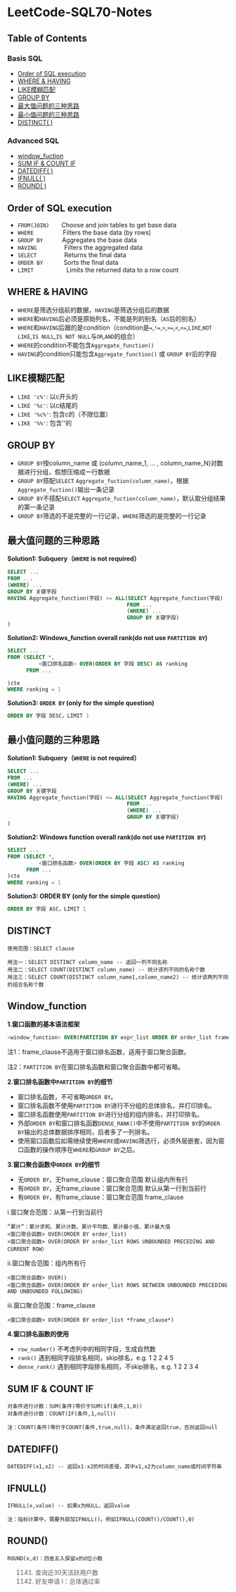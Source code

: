 # LeetCode-SQL70-Notes

## Table of Contents
### Basis SQL
* [Order of SQL execution](#orderofsqlexecution)
* [WHERE & HAVING](#wherehaving)
* [LIKE模糊匹配](#like)
* [GROUP BY](#groupby)
* [最大值问题的三种思路](#max)
* [最小值问题的三种思路](#min)
* [DISTINCT( )](#distinct)

### Advanced SQL
* [window_fuction](#window_fuction)
* [SUM IF & COUNT IF](#sumif-countif)
* [DATEDIFF( )](#datediff)
* [IFNULL( )](#ifnull)
* [ROUND( )](#round)

## Order of SQL execution<a name="orderofsqlexecution"></a>
- `FROM(JOIN)`&nbsp;&nbsp;&nbsp;&nbsp;&nbsp;&nbsp;&nbsp;Choose and join tables to get base data
- `WHERE`&nbsp;&nbsp;&nbsp;&nbsp;&nbsp;&nbsp;&nbsp;&nbsp;&nbsp;&nbsp;&nbsp;&nbsp;&nbsp;&nbsp;&nbsp;&nbsp;&nbsp;Filters the base data (by rows)
- `GROUP BY`&nbsp;&nbsp;&nbsp;&nbsp;&nbsp;&nbsp;&nbsp;&nbsp;&nbsp;&nbsp;&nbsp;Aggregates the base data
- `HAVING`&nbsp;&nbsp;&nbsp;&nbsp;&nbsp;&nbsp;&nbsp;&nbsp;&nbsp;&nbsp;&nbsp;&nbsp;&nbsp;&nbsp;&nbsp;&nbsp;Filters the aggregated data
- `SELECT`&nbsp;&nbsp;&nbsp;&nbsp;&nbsp;&nbsp;&nbsp;&nbsp;&nbsp;&nbsp;&nbsp;&nbsp;&nbsp;&nbsp;&nbsp;&nbsp;Returns the final data
- `ORDER BY`&nbsp;&nbsp;&nbsp;&nbsp;&nbsp;&nbsp;&nbsp;&nbsp;&nbsp;&nbsp;&nbsp;&nbsp;Sorts the final data
- `LIMIT`&nbsp;&nbsp;&nbsp;&nbsp;&nbsp;&nbsp;&nbsp;&nbsp;&nbsp;&nbsp;&nbsp;&nbsp;&nbsp;&nbsp;&nbsp;&nbsp;&nbsp;&nbsp;&nbsp;Limits the returned data to a row count

## WHERE & HAVING<a name="wherehaving"></a>
- `WHERE`是筛选分组前的数据，`HAVING`是筛选分组后的数据
- `WHERE`和`HAVING`后必须是原始列名，不能是列的别名（`AS`后的别名）
- `WHERE`和`HAVING`后跟的是condition（condition是`=`,`!=`,`>`,`>=`,`<`,`<=`,`LIKE`,`NOT LIKE`,`IS NULL`,`IS NOT NULL`与`OR`,`AND`的组合）
- `WHERE`的condition不能包含`Aggregate_function()`
- `HAVING`的condition只能包含`Aggregate_function()` 或 `GROUP BY`后的字段

## LIKE模糊匹配<a name="like"></a>
- `LIKE 'c%'`: 以c开头的
- `LIKE '%c'`: 以c结尾的
- `LIKE '%c%'`: 包含c的（不限位置）
- `LIKE '%%'`: 包含''的

## GROUP BY<a name="groupby"></a>
- `GROUP BY`按column_name 或 (column_name_1, ... , column_name_N)对数据进行分组，假想压缩成一行数据
- `GROUP BY`搭配`SELECT` `Aggregate_fuction(column_name)`，根据`Aggregate_fuction()`输出一条记录
- `GROUP BY`不搭配`SELECT` `Aggregate_fuction(column_name)`，默认取分组结果的第一条记录
- `GROUP BY`筛选的不是完整的一行记录，`WHERE`筛选的是完整的一行记录

## 最大值问题的三种思路<a name="max"></a>
**Solution1: Subquery（`WHERE` is not required）**
```sql
SELECT ...
FROM ...
(WHERE) ...
GROUP BY 关键字段
HAVING Aggregate_function(字段) >= ALL(SELECT Aggregate_function(字段)
                                      FROM ...
                                      (WHERE) ...
                                      GROUP BY 关键字段)
)
```
**Solution2: Windows_function overall rank(do not use `PARTITION BY`)**
```sql
SELECT ...
FROM (SELECT *,
          <窗口排名函数> OVER(ORDER BY 字段 DESC) AS ranking
      FROM ...

)cte
WHERE ranking = 1
```
**Solution3: `ORDER BY` (only for the simple question)**
```sql
ORDER BY 字段 DESC，LIMIT 1
```

## 最小值问题的三种思路<a name="min"></a>
**Solution1: Subquery（`WHERE` is not required）**
```sql
SELECT ...
FROM ...
(WHERE) ...
GROUP BY 关键字段
HAVING Aggregate_function(字段) <= ALL(SELECT Aggregate_function(字段)
                                      FROM ...
                                      (WHERE) ...
                                      GROUP BY 关键字段)
)
```
**Solution2: Windows function overall rank(do not use `PARTITION BY`)**
```sql
SELECT ...
FROM (SELECT *,
          <窗口排名函数> OVER(ORDER BY 字段 ASC) AS ranking
      FROM ...
)cte
WHERE ranking = 1
```
**Solution3: ORDER BY (only for the simple question)**
```sql
ORDER BY 字段 ASC，LIMIT 1
```

## DISTINCT<a name="distinct"></a>
```
使用范围：SELECT clause

用法一：SELECT DISTINCT column_name -- 返回一列不同名称
用法二：SELECT COUNT(DISTINCT column_name) -- 统计该列不同的名称个数
用法三：SELECT COUNT(DISTINCT column_name1,column_name2) -- 统计该两列不同的组合名称个数
```

## Window_function<a name="window_fuction"></a>

**1.窗口函数的基本语法框架**
```sql
<window_function> OVER(PARTITION BY expr_list ORDER BY order_list frame_clause)
````
注1：frame_clause不适用于窗口排名函数，适用于窗口聚合函数。

注2：`PARTITION BY`在窗口排名函数和窗口聚合函数中都可省略。

**2.窗口排名函数中`PARTITION BY`的细节**
- 窗口排名函数，不可省略`ORDER BY`。
- 窗口排名函数不使用`PARTITION BY`进行不分组的总体排名，并打印排名。
- 窗口排名函数使用`PARTITION BY`进行分组的组内排名，并打印排名。
- 外部`ORDER BY`和窗口排名函数`DENSE_RANK()`中不使用`PARTITION BY`的`ORDER BY`输出的总体数据排序相同，后者多了一列排名。
- 使用窗口函数后如需继续使用`WHERE`或`HAVING`筛选行，必须外层嵌套，因为窗口函数的操作顺序在`WHERE`和`GROUP BY`之后。

**3.窗口聚合函数中`ORDER BY`的细节**
- 无`ORDER BY`，无frame_clause：窗口聚合范围 默认组内所有行
- 有`ORDER BY`，无frame_clause：窗口聚合范围 默认从第一行到当前行
- 有`ORDER BY`，有frame_clause：窗口聚合范围 frame_clause

i.窗口聚合范围：从第一行到当前行
```
“累计”：累计求和、累计计数、累计平均数、累计最小值、累计最大值
<窗口聚合函数> OVER(ORDER BY order_list)
<窗口聚合函数> OVER(ORDER BY order_list ROWS UNBOUNDED PRECEDING AND CURRENT ROW）
```
ii.窗口聚合范围：组内所有行
```
<窗口聚合函数> OVER()
<窗口聚合函数> OVER(ORDER BY order_list ROWS BETWEEN UNBOUNDED PRECEDING AND UNBOUNDED FOLLOWING)
```
iii.窗口聚合范围：frame_clause
```
<窗口聚合函数> OVER(ORDER BY order_list *frame_clause*)
```

**4.窗口排名函数的使用**
- `row_number()`  不考虑列中的相同字段，生成自然数
- `rank()`  遇到相同字段排名相同，skip排名，e.g. 1 2 2 4 5
- `dense_rank()`  遇到相同字段排名相同，不skip排名，e.g. 1 2 2 3 4

## SUM IF & COUNT IF<a name="sumif-countif"></a>
```
对条件进行计数：SUM(条件)等价于SUM(if(条件,1,0))
对条件进行计数：COUNT(IF(条件,1,null))

注：COUNT(条件)等价于COUNT(条件,true,null)，条件满足返回true，否则返回null
```

## DATEDIFF()<a name="datediff"></a>
```
DATEDIFF(x1,x2) -- 返回x1-x2的时间差值，其中x1,x2为column_name或时间字符串
```
## IFNULL()<a name="ifnull"></a>
```
IFNULL(x,value) -- 如果x为NULL，返回value

注：指标计算中，需要外部加IFNULL()。例如IFNULL(COUNT()/COUNT(),0)
```
## ROUND()<a name="round"></a>
```
ROUND(x,d)：四舍五入保留x的d位小数
```

> 1141. 查询近30天活跃用户数
> 597. 好友申请 I：总体通过率
